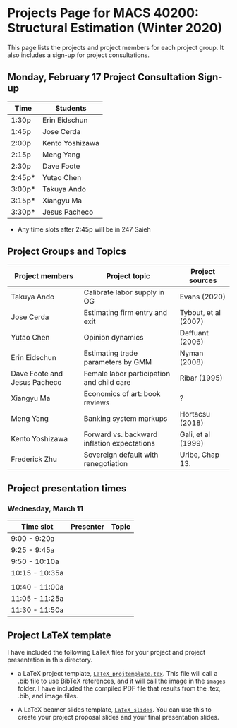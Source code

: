 # Projects Page for MACS 40200: Structural Estimation (Winter 2020)


This page lists the projects and project members for each project group. It also includes a sign-up for project consultations.


## Monday, February 17 Project Consultation Sign-up

| Time  | Students        |
|-------|-----------------|
| 1:30p | Erin Eidschun |
| 1:45p | Jose Cerda |
| 2:00p | Kento Yoshizawa |
| 2:15p | Meng Yang |
| 2:30p | Dave Foote |
| 2:45p* | Yutao Chen |
| 3:00p* | Takuya Ando |
| 3:15p* | Xiangyu Ma |
| 3:30p* | Jesus Pacheco|
* Any time slots after 2:45p will be in 247 Saieh

## Project Groups and Topics

| Project members | Project topic | Project sources |
|-----------------|-----------------|-----------------|
| Takuya Ando     | Calibrate labor supply in OG | Evans (2020) |
| Jose Cerda      | Estimating firm entry and exit | Tybout, et al (2007) |
| Yutao Chen      | Opinion dynamics | Deffuant (2006) |
| Erin Eidschun   | Estimating trade parameters by GMM | Nyman (2008) |
| Dave Foote and Jesus Pacheco | Female labor participation and child care | Ribar (1995) |
| Xiangyu Ma      | Economics of art: book reviews | ? |
| Meng Yang       | Banking system markups |  Hortacsu (2018) |
| Kento Yoshizawa | Forward vs. backward inflation expectations | Gali, et al (1999) |
| Frederick Zhu   | Sovereign default with renegotiation | Uribe, Chap 13. |


## Project presentation times

### Wednesday, March 11
| Time slot    | Presenter | Topic |
|----------------|-------------------------|-----------------|
|  9:00 -  9:20a |               |  |
|  9:25 -  9:45a |    |  |
|  9:50 - 10:10a |         |  |
| 10:15 - 10:35a |         |  |
|                |          |  |
| 10:40 - 11:00a |   |  |
| 11:05 - 11:25a |               |  |
| 11:30 - 11:50a |  |  |



## Project LaTeX template

I have included the following LaTeX files for your project and project presentation in this directory.

* a LaTeX project template, [`LaTeX_projtemplate.tex`](https://github.com/rickecon/StructEst_W20/blob/master/Projects/LaTeXtemplates/LaTeX_projtemplate.tex). This file will call a .bib file to use BibTeX references, and it will call the image in the `images` folder. I have included the compiled PDF file that results from the .tex, .bib, and image files.

* A LaTeX beamer slides template, [`LaTeX_slides`](https://github.com/rickecon/StructEst_W20/blob/master/Projects/LaTeXtemplates/LaTeX_slides.tex). You can use this to create your project proposal slides and your final presentation slides.
